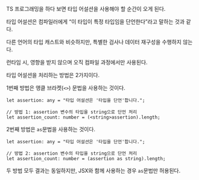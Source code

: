 TS 프로그래밍을 하다 보면 타입 어설션을 사용해야 할 순간이 오게 된다.

타입 어설션은 컴파일러에게 “이 타입이 특정 타입임을 단언한다”라고 말하는 것과 같다.

다른 언어의 타입 캐스트와 비슷하지만, 특별한 검사나 데이터 재구성을 수행하지 않는다.

런타임 시, 영향을 받지 않으며 오직 컴파일 과정에서만 사용된다.

타입 어설션을 처리하는 방법은 2가지이다.

1번째 방법은 앵클 브라켓(`<>`) 문법을 사용하는 것이다.

```tsx
let assertion: any = "타입 어설션은 '타입을 단언'합니다.";

// 방법 1: assertion 변수의 타입을 string으로 단언 처리
let assertion_count: number = (<string>assertion).length;
```

2번째 방법은 `as`문법을 사용하는 것이다.

```tsx
let assertion: any = "타입 어설션은 '타입을 단언'합니다.";

// 방법 2: assertion 변수의 타입을 string으로 단언 처리
let assertion_count: number = (assertion as string).length;
```

두 방법 모두 결과는 동일하지만, JSX와 함께 사용하는 경우 `as`문법만 허용된다.
